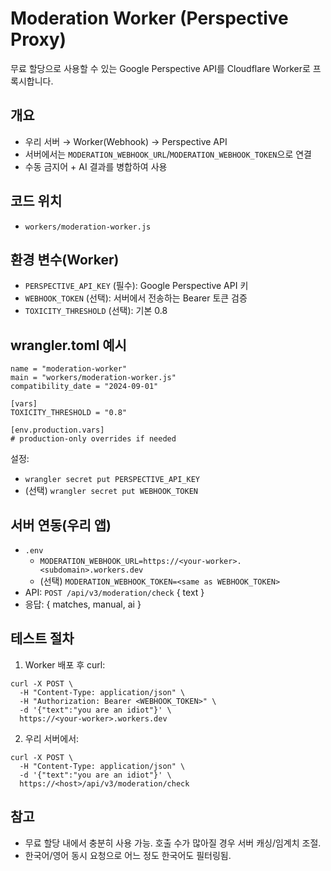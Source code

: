# Moderation Worker (Perspective Proxy)

무료 할당으로 사용할 수 있는 Google Perspective API를 Cloudflare Worker로 프록시합니다.

## 개요
- 우리 서버 → Worker(Webhook) → Perspective API
- 서버에서는 `MODERATION_WEBHOOK_URL`/`MODERATION_WEBHOOK_TOKEN`으로 연결
- 수동 금지어 + AI 결과를 병합하여 사용

## 코드 위치
- `workers/moderation-worker.js`

## 환경 변수(Worker)
- `PERSPECTIVE_API_KEY` (필수): Google Perspective API 키
- `WEBHOOK_TOKEN` (선택): 서버에서 전송하는 Bearer 토큰 검증
- `TOXICITY_THRESHOLD` (선택): 기본 0.8

## wrangler.toml 예시
```
name = "moderation-worker"
main = "workers/moderation-worker.js"
compatibility_date = "2024-09-01"

[vars]
TOXICITY_THRESHOLD = "0.8"

[env.production.vars]
# production-only overrides if needed
```

설정:
- `wrangler secret put PERSPECTIVE_API_KEY`
- (선택) `wrangler secret put WEBHOOK_TOKEN`

## 서버 연동(우리 앱)
- `.env`
  - `MODERATION_WEBHOOK_URL=https://<your-worker>.<subdomain>.workers.dev`
  - (선택) `MODERATION_WEBHOOK_TOKEN=<same as WEBHOOK_TOKEN>`
- API: `POST /api/v3/moderation/check` { text }
- 응답: { matches, manual, ai }

## 테스트 절차
1) Worker 배포 후 curl:
```
curl -X POST \
  -H "Content-Type: application/json" \
  -H "Authorization: Bearer <WEBHOOK_TOKEN>" \
  -d '{"text":"you are an idiot"}' \
  https://<your-worker>.workers.dev
```
2) 우리 서버에서:
```
curl -X POST \
  -H "Content-Type: application/json" \
  -d '{"text":"you are an idiot"}' \
  https://<host>/api/v3/moderation/check
```

## 참고
- 무료 할당 내에서 충분히 사용 가능. 호출 수가 많아질 경우 서버 캐싱/임계치 조절.
- 한국어/영어 동시 요청으로 어느 정도 한국어도 필터링됨.

